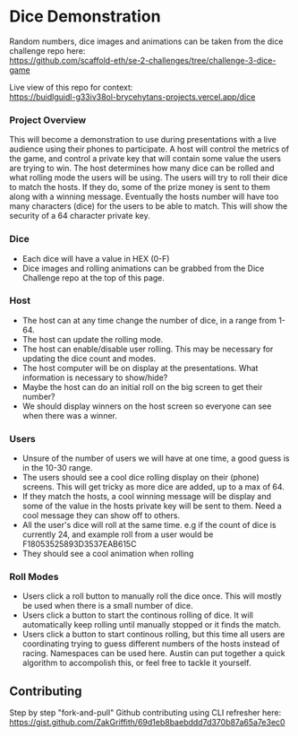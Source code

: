 # Dice Demonstration

Random numbers, dice images and animations can be taken from the dice challenge repo here:<br>
https://github.com/scaffold-eth/se-2-challenges/tree/challenge-3-dice-game

Live view of this repo for context:<br>
https://buidlguidl-g33iv38ol-brycehytans-projects.vercel.app/dice

### Project Overview
This will become a demonstration to use during presentations with a live audience using their phones to participate.  A host will control the metrics of the game, and control a private key that will contain some value the users are trying to win. The host determines how many dice can be rolled and what rolling mode the users will be using.  The users will try to roll their dice to match the hosts.  If they do, some of the prize money is sent to them along with a winning message.  Eventually the hosts number will have too many characters (dice) for the users to be able to match.  This will show the security of a 64 character private key.

### Dice
- Each dice will have a value in HEX (0-F)
- Dice images and rolling animations can be grabbed from the Dice Challenge repo at the top of this page.

### Host
- The host can at any time change the number of dice, in a range from 1-64.
- The host can update the rolling mode.
- The host can enable/disable user rolling.  This may be necessary for updating the dice count and modes.
- The host computer will be on display at the presentations.  What information is necessary to show/hide?
- Maybe the host can do an initial roll on the big screen to get their number?
- We should display winners on the host screen so everyone can see when there was a winner.

### Users
- Unsure of the number of users we will have at one time, a good guess is in the 10-30 range.
- The users should see a cool dice rolling display on their (phone) screens.  This will get tricky as more dice are added, up to a max of 64.
- If they match the hosts, a cool winning message will be display and some of the value in the hosts private key will be sent to them.  Need a cool message they can show off to others.
- All the user's dice will roll at the same time. e.g if the count of dice is currently 24, and example roll from a user would be F18053525893D3537EAB615C
- They should see a cool animation when rolling

### Roll Modes
- Users click a roll button to manually roll the dice once. This will mostly be used when there is a small number of dice.
- Users click a button to start the continous rolling of dice.  It will automatically keep rolling until manually stopped or it finds the match.
- Users click a button to start continous rolling, but this time all users are coordinating trying to guess different numbers of the hosts instead of racing.  Namespaces can be used here.  Austin can put together a quick algorithm to accompolish this, or feel free to tackle it yourself.

## Contributing

Step by step "fork-and-pull" Github contributing using CLI refresher here:  
https://gist.github.com/ZakGriffith/69d1eb8baebddd7d370b87a65a7e3ec0 
